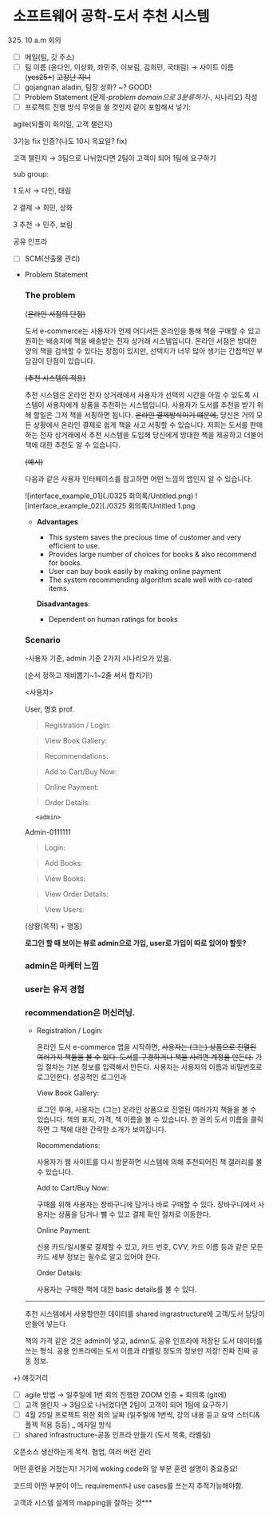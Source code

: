 # 소프트웨어 공학-도서 추천 시스템

0325. 10 a.m 회의

- [ ]  메일(팀, 깃 주소)
- [ ]  팀 이름 (윤다인, 이상화, 좌민주, 이보림, 김희민, 국태림) → 사이트 이름 (~~yes25+~~) ~~고장난 지니~~
- [ ]  gojangnan aladin, 팀장 상화? ~? GOOD!
- [ ]  Problem Statement (문제-*problem domain으로 3분류하기*-, 시나리오) 작성
- [ ]  프로젝트 진행 방식 무엇을 쓸 것인지 같이 포함해서 넣기:

agile(되풀이 회의일, 고객 챌린지)

3기능 fix 인증?(나도 10시 목요일? fix) 

고객 챌린지 → 3팀으로 나뉘었다면 2팀이 고객이 되어 1팀에 요구하기

sub group:

1 도서 →  다인, 태림

2 결제 → 희민, 상화

3 추천 → 민주, 보림

공유 인프라

- [ ]  SCM(산출물 관리)

- Problem Statement

    ### The problem

    (~~온라인 서점의 단점)~~

    도서 e-commerce는 사용자가 언제 어디서든 온라인을 통해 책을 구매할 수 있고 원하는 배송지에 책을 배송받는 전자 상거래 시스템입니다. 온라인 서점은 방대한 양의 책을 검색할 수 있다는 장점이 있지만, 선택지가 너무 많아 생기는 간접적인 부담감이 단점이 있습니다. 

    ~~(추천 시스템의 적용)~~

    추천 시스템은 온라인 전자 상거래에서 사용자가 선택의 시간을 아낄 수 있도록 시스템이 사용자에게 상품을 추천하는 시스텝입니다. 사용자가 도서를 추천을 받기 위해 할일은 그저 책을 서핑하면 됩니다. ~~온라인 결제방식이기 떄문에,~~ 당신은 거의 모든 상황에서 온라인 결제로 쉽게 책을 사고 서핑할 수 있습니다. 저희는 도서를 판매하는 전자 상거래에서 추천 시스템을 도입해 당신에게 방대한 책을 제공하고 더불어 책에 대한 추천도 알 수 있습니다. 

    ~~(예시)~~

    다음과 같은 사용자 인터페이스를 참고하면 어떤 느낌의 앱인지 알 수 있습니다. 

    ![interface_example_01](./0325 회의록/Untitled.png)
    ![interface_example_02](./0325 회의록/Untitled 1.png

    - **Advantages**
        - This system saves the precious time of customer and very efficient to use.
        - Provides large number of choices for books & also recommend for books.
        - User can buy book easily by making online payment
        - The system recommending algorithm scale well with co-rated items.

        **Disadvantages**:

        - Dependent on human ratings for books

    ### Scenario

    -사용자 기준, admin 기준 2가지 시나리오가 있음. 

    (순서 정하고 제비뽑기~1~2줄 써서 합치기!)

    <사용자>

    User, 명호 prof.

    > Registration / Login:

    > View Book Gallery:

    > Recommendations:

    > Add to Cart/Buy Now:

    > Online Payment:

    > Order Details:

         <admin>

    Admin-0111111

    > Login:

    > Add Books:

    > View Books:

    > View Order Details:

    > View Users:

    (상황(목적) + 행동)

    **로그인 할 때 보이는 뷰로 admin으로 가입, user로 가입이 따로 있어야 할듯?**

    ### admin은 마케터 느낌

    ### user는 유저 경험

    ### recommendation은 머신러닝.

    - Registration / Login:

        온라인 도서 e-commerce 앱을 시작하면, ~~사용자는 (그는) 상품으로 진열된 여러가지 책들을 볼 수 있다.  도서를 구경하거나 책을 사려면 계정을 만든다.~~ 가입 절차는 기본 정보를 입력해서 만든다. 사용자는 사용자의 이름과 비밀번호로 로그인한다.  성공적인 로그인과 

        View Book Gallery:

        로그인 후에, 사용자는 (그는) 온라인 상품으로 진열된 여러가지 책들을 볼 수 있습니다. 책의 표지, 가격, 책 이름을 볼 수 있습니다. 한 권의 도서 이름을 클릭하면 그 책에 대한 간략한 소개가 보여집니다. 

        Recommendations:

        사용자가 웹 사이트를 다시 방문하면 시스템에 의해 추천되어진 책 갤러리를 볼 수 있습니다. 

        Add to Cart/Buy Now:

        구매를 위해 사용자는 장바구니에 담거나 바로 구매할 수 있다. 장바구니에서 사용자는 상품을 담거나 뺄 수 있고 결제 확인 절차로 이동한다.

        Online Payment:

        신용 카드/일시불로 결제할 수 있고, 카드 번호, CVV, 카드 이름 등과 같은 모든 카드 세부 정보는 필수로 알고 있어야 한다.

        Order Details:

        사용자는 구매한 책에 대한 basic details를 볼 수 있다.

    ---

    추천 시스템에서 사용할만한 데이터를 shared ingrastructure에 고객/도서 담당이 만들어 넣는다.

    책의 가격 같은 것은 admin이 넣고, admin도 공유 인프라에 저장된 도서 데이터를 쓰는 형식. 공용 인프라에는 도서 이름과 라벨링 정도의 정보만 저장! 진짜 진짜 공동 정보. 

+) 얘깃거리

- [ ]  agile 방법 → 일주일에 1번 회의 진행한 ZOOM 인증 + 회의록 (git에)
- [ ]  고객 챌린지 → 3팀으로 나뉘었다면 2팀이 고객이 되어 1팀에 요구하기
- [ ]  4월 25일 프로젝트 위한 회의 날짜 (일주일에 1번씩, 강의 내용 듣고 요약 스터디&플젝 적용 등등) _ 에자일 방식
- [ ]  shared infrastructure-공동 인프라 만들기 (도서 목록, 라벨링)

오픈소스 생산하는게 목적. 협업, 여러 버전 관리

어떤 훈련을 거쳤는지! 거기에 woking code와 앞 부분 훈련 설명이 중요중요!

코드의 어떤 부분이 어느 requirement나 use cases를 쓰는지 추적가능해야함.

고객과 시스템 설계의 mapping을 잘하는 것***
